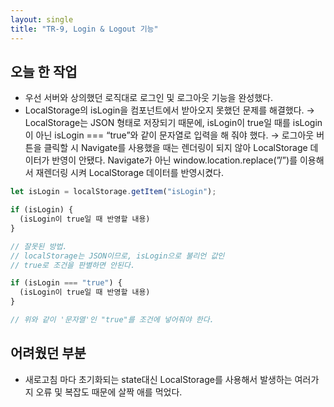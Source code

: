 ```yaml
---
layout: single
title: "TR-9, Login & Logout 기능"
---
```


## 오늘 한 작업

- 우선 서버와 상의했던 로직대로 로그인 및 로그아웃 기능을 완성했다.
- LocalStorage의 isLogin을 컴포넌트에서 받아오지 못했던 문제를 해결했다.
  → LocalStorage는 JSON 형태로 저장되기 때문에,
  isLogin이 true일 때를 isLogin이 아닌 isLogin === “true”와 같이 문자열로
  입력을 해 줘야 했다.
  → 로그아웃 버튼을 클릭할 시 Navigate를 사용했을 때는 렌더링이 되지 않아
  LocalStorage 데이터가 반영이 안됐다.
  Navigate가 아닌 window.location.replace(”/”)를 이용해서
  재렌더링 시켜 LocalStorage 데이터를 반영시켰다.

```jsx
let isLogin = localStorage.getItem("isLogin");

if (isLogin) {
  (isLogin이 true일 때 반영할 내용)
}

// 잘못된 방법.
// localStorage는 JSON이므로, isLogin으로 불리언 값인
// true로 조건을 판별하면 안된다.

if (isLogin === "true") {
  (isLogin이 true일 때 반영할 내용)
}

// 위와 같이 '문자열'인 "true"를 조건에 넣어줘야 한다.
```

## 어려웠던 부분

- 새로고침 마다 초기화되는 state대신 LocalStorage를 사용해서 발생하는
  여러가지 오류 및 복잡도 때문에 살짝 애를 먹었다.

